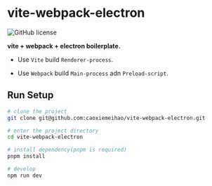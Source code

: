 # vite-webpack-electron

![GitHub license](https://img.shields.io/github/license/caoxiemeihao/vite-webpack-electron)

**vite + webpack + electron boilerplate.**

- Use `Vite` build `Renderer-process`.

- Use `Webpack` build `Main-process` adn `Preload-script`.

## Run Setup

  ```bash
  # clone the project
  git clone git@github.com:caoxiemeihao/vite-webpack-electron.git

  # enter the project directory
  cd vite-webpack-electron

  # install dependency(pnpm is required)
  pnpm install

  # develop
  npm run dev
  ```
